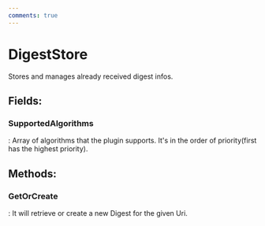```yaml
---
comments: true
---
```

# DigestStore

Stores and manages already received digest infos. 

## **Fields**:
### **SupportedAlgorithms**
: Array of algorithms that the plugin supports. It's in the order of priority(first has the highest priority). 
## **Methods**:

### **GetOrCreate**
: It will retrieve or create a new Digest for the given Uri. 